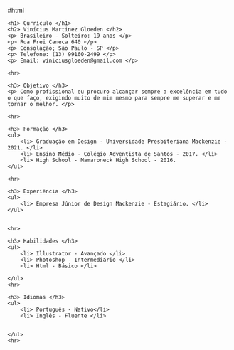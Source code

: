 #html
<!DOCTYPE html>
<head>
<meta charset="utf-8">
<title> Curriculo </title>
</head>
<body>

    <h1> Currículo </h1>
    <h2> Vinícius Martinez Gloeden </h2>
    <p> Brasileiro - Solteiro: 19 anos </p>
    <p> Rua Frei Caneca 640 </p>
    <p> Consolação; São Paulo - SP </p>
    <p> Telefone: (13) 99160-2499 </p>
    <p> Email: viniciusgloeden@gmail.com </p>

    <hr>

    <h3> Objetivo </h3>
    <p> Como profissional eu procuro alcançar sempre a excelência em tudo o que faço, exigindo muito de mim mesmo para sempre me superar e me tornar o melhor. </p>

    <hr>

    <h3> Formação </h3>
    <ul>
        <li> Graduação em Design - Universidade Presbiteriana Mackenzie - 2021. </li>
        <li> Ensino Médio - Colégio Adventista de Santos - 2017. </li>
        <li> High School - Mamaroneck High School - 2016.
    </ul>

    <hr>

    <h3> Experiência </h3>
    <ul>
        <li> Empresa Júnior de Design Mackenzie - Estagiário. </li>
    </ul>


    <hr>

    <h3> Habilidades </h3>
    <ul>
        <li> Illustrator - Avançado </li>
        <li> Photoshop - Intermediário </li>
        <li> Html - Básico </li>

    </ul>
    <hr>

    <h3> Idiomas </h3>
    <ul>
        <li> Português - Nativo</li>
        <li> Inglês - Fluente </li>


    </ul>
    <hr>

</body>
</html>
